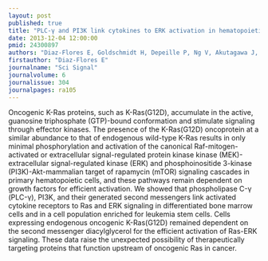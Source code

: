 ```yaml
---
layout: post
published: true
title: "PLC-γ and PI3K link cytokines to ERK activation in hematopoietic cells with normal and oncogenic Kras."
date: 2013-12-04 12:00:00
pmid: 24300897
authors: "Diaz-Flores E, Goldschmidt H, Depeille P, Ng V, Akutagawa J, Krisman K, Crone M, Burgess MR, Williams O, Houseman B, Shokat K, Sampath D, Bollag G, Roose JP, Braun BS, Shannon K"
firstauthor: "Diaz-Flores E"
journalname: "Sci Signal"
journalvolume: 6
journalissue: 304
journalpages: ra105
---
```


Oncogenic K-Ras proteins, such as K-Ras(G12D), accumulate in the active, guanosine triphosphate (GTP)-bound conformation and stimulate signaling through effector kinases. The presence of the K-Ras(G12D) oncoprotein at a similar abundance to that of endogenous wild-type K-Ras results in only minimal phosphorylation and activation of the canonical Raf-mitogen-activated or extracellular signal-regulated protein kinase kinase (MEK)-extracellular signal-regulated kinase (ERK) and phosphoinositide 3-kinase (PI3K)-Akt-mammalian target of rapamycin (mTOR) signaling cascades in primary hematopoietic cells, and these pathways remain dependent on growth factors for efficient activation. We showed that phospholipase C-γ (PLC-γ), PI3K, and their generated second messengers link activated cytokine receptors to Ras and ERK signaling in differentiated bone marrow cells and in a cell population enriched for leukemia stem cells. Cells expressing endogenous oncogenic K-Ras(G12D) remained dependent on the second messenger diacylglycerol for the efficient activation of Ras-ERK signaling. These data raise the unexpected possibility of therapeutically targeting proteins that function upstream of oncogenic Ras in cancer.

